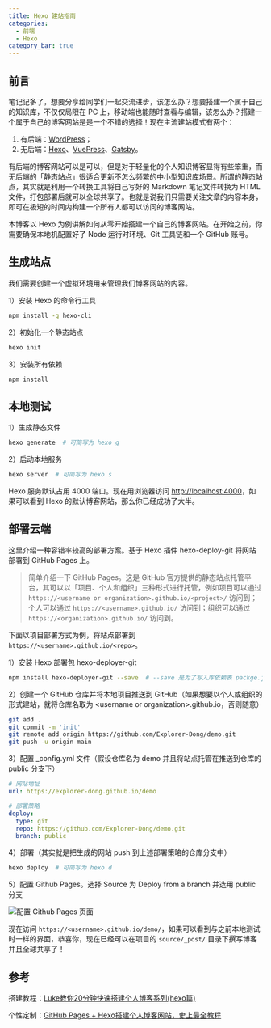 ```yaml
---
title: Hexo 建站指南
categories:
  - 前端
  - Hexo
category_bar: true
---
```


## 前言

笔记记多了，想要分享给同学们一起交流进步，该怎么办？想要搭建一个属于自己的知识库，不仅仅局限在 PC 上，移动端也能随时查看与编辑，该怎么办？搭建一个属于自己的博客网站是是一个不错的选择！现在主流建站模式有两个：

1. 有后端：[WordPress](https://cn.wordpress.org/)；
2. 无后端：[Hexo](https://hexo.io/zh-cn/)、[VuePress](https://v2.vuepress.vuejs.org/zh/)、[Gatsby](https://www.gatsbyjs.com/docs)。

有后端的博客网站可以是可以，但是对于轻量化的个人知识博客显得有些笨重，而无后端的「静态站点」很适合更新不怎么频繁的中小型知识库场景。所谓的静态站点，其实就是利用一个转换工具将自己写好的 Markdown 笔记文件转换为 HTML 文件，打包部署后就可以全球共享了。也就是说我们只需要关注文章的内容本身，即可在极短的时间内构建一个所有人都可以访问的博客网站。

本博客以 Hexo 为例讲解如何从零开始搭建一个自己的博客网站。在开始之前，你需要确保本地机配置好了 Node 运行时环境、Git 工具链和一个 GitHub 账号。

## 生成站点

我们需要创建一个虚拟环境用来管理我们博客网站的内容。

1）安装 Hexo 的命令行工具

```bash
npm install -g hexo-cli
```

2）初始化一个静态站点

```bash
hexo init
```

3）安装所有依赖

```bash
npm install
```

## 本地测试

1）生成静态文件

```bash
hexo generate  # 可简写为 hexo g
```

2）启动本地服务

```bash
hexo server  # 可简写为 hexo s
```

Hexo 服务默认占用 4000 端口。现在用浏览器访问 <http://localhost:4000>，如果可以看到 Hexo 的默认博客网站，那么你已经成功了大半。

## 部署云端

这里介绍一种容错率较高的部署方案。基于 Hexo 插件 hexo-deploy-git 将网站部署到 GitHub Pages 上。

> 简单介绍一下 GitHub Pages。这是 GitHub 官方提供的静态站点托管平台，其可以以「项目、个人和组织」三种形式进行托管，例如项目可以通过 `https://<username or organization>.github.io/<project>/` 访问到；个人可以通过 `https://<username>.github.io/` 访问到；组织可以通过 `https://<organization>.github.io/` 访问到。

下面以项目部署方式为例，将站点部署到 `https://<username>.github.io/<repo>`。

1）安装 Hexo 部署包 hexo-deployer-git

```bash
npm install hexo-deployer-git --save  # --save 是为了写入库依赖表 packge.json
```

2）创建一个 GitHub 仓库并将本地项目推送到 GitHub（如果想要以个人或组织的形式建站，就将仓库名取为 \<username or organization\>.github.io，否则随意）

```bash
git add .
git commit -m 'init'
git remote add origin https://github.com/Explorer-Dong/demo.git
git push -u origin main
```

3）配置 _config.yml 文件（假设仓库名为 demo 并且将站点托管在推送到仓库的 public 分支下）

```yaml
# 网站地址
url: https://explorer-dong.github.io/demo

# 部署策略
deploy:
  type: git
  repo: https://github.com/Explorer-Dong/demo.git
  branch: public
```

4）部署（其实就是把生成的网站 push 到上述部署策略的仓库分支中）

```bash
hexo deploy  # 可简写为 hexo d
```

5）配置 Github Pages。选择 Source 为 Deploy from a branch 并选用 public 分支

![配置 Github Pages 页面](https://dwj-oss.oss-cn-nanjing.aliyuncs.com/images/202501220201709.png)

现在访问 `https://<username>.github.io/demo/`，如果可以看到与之前本地测试时一样的界面，恭喜你，现在已经可以在项目的 `source/_post/` 目录下撰写博客并且全球共享了！

## 参考

搭建教程：[Luke教你20分钟快速搭建个人博客系列(hexo篇)](https://www.bilibili.com/video/BV1dt4y1Q7UE)

个性定制：[GitHub Pages + Hexo搭建个人博客网站，史上最全教程](https://blog.csdn.net/yaorongke/article/details/119089190)

